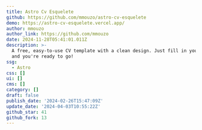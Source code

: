 ```yaml
---
title: Astro Cv Esquelete
github: https://github.com/mmouzo/astro-cv-esquelete
demo: https://astro-cv-esquelete.vercel.app/
author: mmouzo
author_link: https://github.com/mmouzo
date: 2024-11-28T05:41:01.011Z
description: >-
  A free, easy-to-use CV template with a clean design. Just fill in your details
  and you're ready to go!
ssg:
  - Astro
css: []
ui: []
cms: []
category: []
draft: false
publish_date: '2024-02-26T15:47:09Z'
update_date: '2024-04-03T10:55:22Z'
github_star: 41
github_fork: 13
---
```


